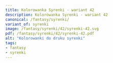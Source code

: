 ```yaml
---
title: Kolorowanka Syrenki - wariant 42
description: Kolorowanka Syrenki - wariant 42
canonical: /fantasy/syrenki/
variant_of: syrenki
image: /fantasy/syrenki/42/syrenki-42.svg
pdf: /fantasy/syrenki/42/syrenki-42.pdf
alt: "Kolorowanki do druku syrenki"
tags:
- fantasy
- syrenki
---
```

